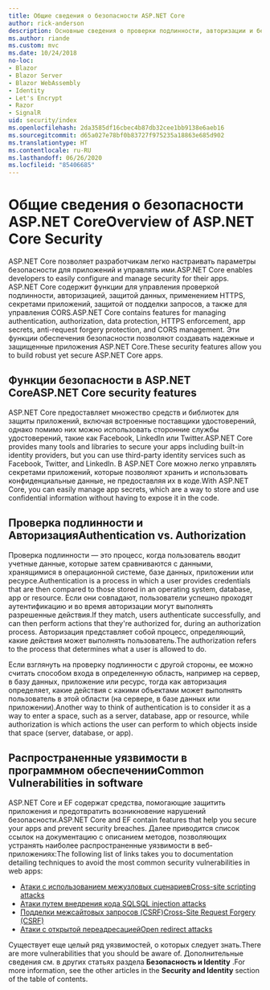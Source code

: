 ```yaml
---
title: Общие сведения о безопасности ASP.NET Core
author: rick-anderson
description: Основные сведения о проверки подлинности, авторизации и безопасности в ASP.NET Core.
ms.author: riande
ms.custom: mvc
ms.date: 10/24/2018
no-loc:
- Blazor
- Blazor Server
- Blazor WebAssembly
- Identity
- Let's Encrypt
- Razor
- SignalR
uid: security/index
ms.openlocfilehash: 2da3585df16cbec4b87db32cee1bb9138e6aeb16
ms.sourcegitcommit: d65a027e78bf0b83727f975235a18863e685d902
ms.translationtype: HT
ms.contentlocale: ru-RU
ms.lasthandoff: 06/26/2020
ms.locfileid: "85406685"
---
```

# <a name="overview-of-aspnet-core-security"></a><span data-ttu-id="89c8d-103">Общие сведения о безопасности ASP.NET Core</span><span class="sxs-lookup"><span data-stu-id="89c8d-103">Overview of ASP.NET Core Security</span></span>

<span data-ttu-id="89c8d-104">ASP.NET Core позволяет разработчикам легко настраивать параметры безопасности для приложений и управлять ими.</span><span class="sxs-lookup"><span data-stu-id="89c8d-104">ASP.NET Core enables developers to easily configure and manage security for their apps.</span></span> <span data-ttu-id="89c8d-105">ASP.NET Core содержит функции для управления проверкой подлинности, авторизацией, защитой данных, применением HTTPS, секретами приложений, защитой от подделки запросов, а также для управления CORS.</span><span class="sxs-lookup"><span data-stu-id="89c8d-105">ASP.NET Core contains features for managing authentication, authorization, data protection, HTTPS enforcement, app secrets, anti-request forgery protection, and CORS management.</span></span> <span data-ttu-id="89c8d-106">Эти функции обеспечения безопасности позволяют создавать надежные и защищенные приложения ASP.NET Core.</span><span class="sxs-lookup"><span data-stu-id="89c8d-106">These security features allow you to build robust yet secure ASP.NET Core apps.</span></span>

## <a name="aspnet-core-security-features"></a><span data-ttu-id="89c8d-107">Функции безопасности в ASP.NET Core</span><span class="sxs-lookup"><span data-stu-id="89c8d-107">ASP.NET Core security features</span></span>

<span data-ttu-id="89c8d-108">ASP.NET Core предоставляет множество средств и библиотек для защиты приложений, включая встроенные поставщики удостоверений, однако помимо них можно использовать сторонние службы удостоверений, такие как Facebook, LinkedIn или Twitter.</span><span class="sxs-lookup"><span data-stu-id="89c8d-108">ASP.NET Core provides many tools and libraries to secure your apps including built-in identity providers, but you can use third-party identity services such as Facebook, Twitter, and LinkedIn.</span></span> <span data-ttu-id="89c8d-109">В ASP.NET Core можно легко управлять секретами приложений, которые позволяют хранить и использовать конфиденциальные данные, не предоставляя их в коде.</span><span class="sxs-lookup"><span data-stu-id="89c8d-109">With ASP.NET Core, you can easily manage app secrets, which are a way to store and use confidential information without having to expose it in the code.</span></span>

## <a name="authentication-vs-authorization"></a><span data-ttu-id="89c8d-110">Проверка подлинности и Авторизация</span><span class="sxs-lookup"><span data-stu-id="89c8d-110">Authentication vs. Authorization</span></span>

<span data-ttu-id="89c8d-111">Проверка подлинности — это процесс, когда пользователь вводит учетные данные, которые затем сравниваются с данными, хранящимися в операционной системе, базе данных, приложении или ресурсе.</span><span class="sxs-lookup"><span data-stu-id="89c8d-111">Authentication is a process in which a user provides credentials that are then compared to those stored in an operating system, database, app or resource.</span></span> <span data-ttu-id="89c8d-112">Если они совпадают, пользователи успешно проходят аутентификацию и во время авторизации могут выполнять разрешенные действия.</span><span class="sxs-lookup"><span data-stu-id="89c8d-112">If they match, users authenticate successfully, and can then perform actions that they're authorized for, during an authorization process.</span></span> <span data-ttu-id="89c8d-113">Авторизация представляет собой процесс, определяющий, какие действия может выполнять пользователь.</span><span class="sxs-lookup"><span data-stu-id="89c8d-113">The authorization refers to the process that determines what a user is allowed to do.</span></span>

<span data-ttu-id="89c8d-114">Если взглянуть на проверку подлинности с другой стороны, ее можно считать способом входа в определенную область, например на сервер, в базу данных, приложение или ресурс, тогда как авторизация определяет, какие действия с какими объектами может выполнять пользователь в этой области (на сервере, в базе данных или приложении).</span><span class="sxs-lookup"><span data-stu-id="89c8d-114">Another way to think of authentication is to consider it as a way to enter a space, such as a server, database, app or resource, while authorization is which actions the user can perform to which objects inside that space (server, database, or app).</span></span>

## <a name="common-vulnerabilities-in-software"></a><span data-ttu-id="89c8d-115">Распространенные уязвимости в программном обеспечении</span><span class="sxs-lookup"><span data-stu-id="89c8d-115">Common Vulnerabilities in software</span></span>

<span data-ttu-id="89c8d-116">ASP.NET Core и EF содержат средства, помогающие защитить приложения и предотвратить возникновение нарушений безопасности.</span><span class="sxs-lookup"><span data-stu-id="89c8d-116">ASP.NET Core and EF contain features that help you secure your apps and prevent security breaches.</span></span> <span data-ttu-id="89c8d-117">Далее приводится список ссылок на документацию с описанием методов, позволяющих устранять наиболее распространенные уязвимости в веб-приложениях:</span><span class="sxs-lookup"><span data-stu-id="89c8d-117">The following list of links takes you to documentation detailing techniques to avoid the most common security vulnerabilities in web apps:</span></span>

* [<span data-ttu-id="89c8d-118">Атаки с использованием межузловых сценариев</span><span class="sxs-lookup"><span data-stu-id="89c8d-118">Cross-site scripting attacks</span></span>](xref:security/cross-site-scripting)
* [<span data-ttu-id="89c8d-119">Атаки путем внедрения кода SQL</span><span class="sxs-lookup"><span data-stu-id="89c8d-119">SQL injection attacks</span></span>](/ef/core/querying/raw-sql)
* [<span data-ttu-id="89c8d-120">Подделки межсайтовых запросов (CSRF)</span><span class="sxs-lookup"><span data-stu-id="89c8d-120">Cross-Site Request Forgery (CSRF)</span></span>](xref:security/anti-request-forgery)
* [<span data-ttu-id="89c8d-121">Атаки с открытой переадресацией</span><span class="sxs-lookup"><span data-stu-id="89c8d-121">Open redirect attacks</span></span>](xref:security/preventing-open-redirects)

<span data-ttu-id="89c8d-122">Существует еще целый ряд уязвимостей, о которых следует знать.</span><span class="sxs-lookup"><span data-stu-id="89c8d-122">There are more vulnerabilities that you should be aware of.</span></span> <span data-ttu-id="89c8d-123">Дополнительные сведения см. в других статьях раздела **Безопасность и Identity** .</span><span class="sxs-lookup"><span data-stu-id="89c8d-123">For more information, see the other articles in the **Security and Identity** section of the table of contents.</span></span>

